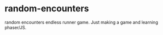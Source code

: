 # random-encounters
random encounters endless runner game.
Just making a game and learning phaser/JS.
